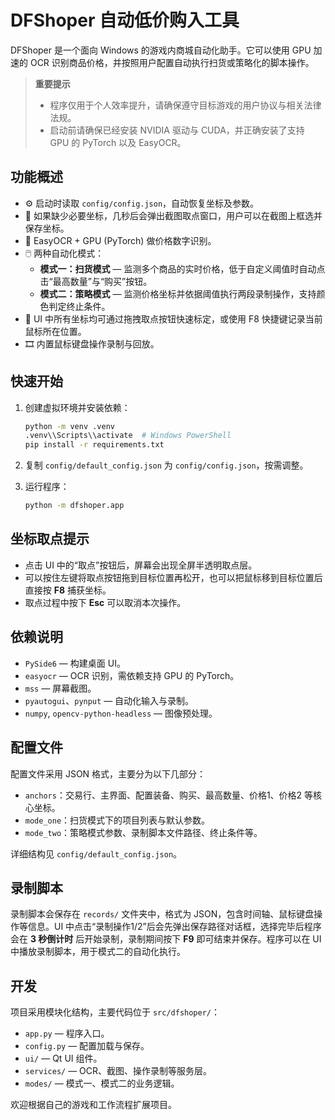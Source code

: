 # DFShoper 自动低价购入工具

DFShoper 是一个面向 Windows 的游戏内商城自动化助手。它可以使用 GPU 加速的 OCR 识别商品价格，并按照用户配置自动执行扫货或策略化的脚本操作。

> **重要提示**
> - 程序仅用于个人效率提升，请确保遵守目标游戏的用户协议与相关法律法规。
> - 启动前请确保已经安装 NVIDIA 驱动与 CUDA，并正确安装了支持 GPU 的 PyTorch 以及 EasyOCR。

## 功能概述

- ⚙️ 启动时读取 `config/config.json`，自动恢复坐标及参数。
- 📸 如果缺少必要坐标，几秒后会弹出截图取点窗口，用户可以在截图上框选并保存坐标。
- 🧠 EasyOCR + GPU (PyTorch) 做价格数字识别。
- 🖱️ 两种自动化模式：
  - **模式一：扫货模式** — 监测多个商品的实时价格，低于自定义阈值时自动点击“最高数量”与“购买”按钮。
  - **模式二：策略模式** — 监测价格坐标并依据阈值执行两段录制操作，支持颜色判定终止条件。
- 🎯 UI 中所有坐标均可通过拖拽取点按钮快速标定，或使用 F8 快捷键记录当前鼠标所在位置。
- 🎞️ 内置鼠标键盘操作录制与回放。

## 快速开始

1. 创建虚拟环境并安装依赖：

   ```bash
   python -m venv .venv
   .venv\\Scripts\\activate  # Windows PowerShell
   pip install -r requirements.txt
   ```

2. 复制 `config/default_config.json` 为 `config/config.json`，按需调整。
3. 运行程序：

   ```bash
   python -m dfshoper.app
   ```

## 坐标取点提示

- 点击 UI 中的“取点”按钮后，屏幕会出现全屏半透明取点层。
- 可以按住左键将取点按钮拖到目标位置再松开，也可以把鼠标移到目标位置后直接按 **F8** 捕获坐标。
- 取点过程中按下 **Esc** 可以取消本次操作。

## 依赖说明

- `PySide6` — 构建桌面 UI。
- `easyocr` — OCR 识别，需依赖支持 GPU 的 PyTorch。
- `mss` — 屏幕截图。
- `pyautogui`、`pynput` — 自动化输入与录制。
- `numpy`, `opencv-python-headless` — 图像预处理。

## 配置文件

配置文件采用 JSON 格式，主要分为以下几部分：

- `anchors`：交易行、主界面、配置装备、购买、最高数量、价格1、价格2 等核心坐标。
- `mode_one`：扫货模式下的项目列表与默认参数。
- `mode_two`：策略模式参数、录制脚本文件路径、终止条件等。

详细结构见 `config/default_config.json`。

## 录制脚本

录制脚本会保存在 `records/` 文件夹中，格式为 JSON，包含时间轴、鼠标键盘操作等信息。UI 中点击“录制操作1/2”后会先弹出保存路径对话框，选择完毕后程序会在 **3 秒倒计时** 后开始录制，录制期间按下 **F9** 即可结束并保存。程序可以在 UI 中播放录制脚本，用于模式二的自动化执行。

## 开发

项目采用模块化结构，主要代码位于 `src/dfshoper/`：

- `app.py` — 程序入口。
- `config.py` — 配置加载与保存。
- `ui/` — Qt UI 组件。
- `services/` — OCR、截图、操作录制等服务层。
- `modes/` — 模式一、模式二的业务逻辑。

欢迎根据自己的游戏和工作流程扩展项目。

